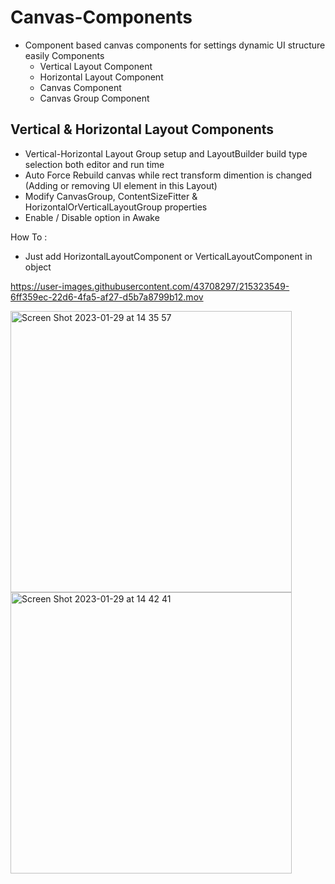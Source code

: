# Canvas-Components
- Component based canvas components for settings dynamic UI structure easily
  Components
   - Vertical Layout Component
   - Horizontal Layout Component
   - Canvas Component
   - Canvas Group Component
 
 ## Vertical & Horizontal Layout Components
  - Vertical-Horizontal Layout Group setup and LayoutBuilder build type selection both editor and run time
  - Auto Force Rebuild canvas while rect transform dimention is changed (Adding or removing UI element in this Layout)
  - Modify CanvasGroup, ContentSizeFitter & HorizontalOrVerticalLayoutGroup properties
  - Enable / Disable option in Awake
  
  How To : 
  - Just add HorizontalLayoutComponent or VerticalLayoutComponent in object

https://user-images.githubusercontent.com/43708297/215323549-6ff359ec-22d6-4fa5-af27-d5b7a8799b12.mov



<img width="450" alt="Screen Shot 2023-01-29 at 14 35 57" src="https://user-images.githubusercontent.com/43708297/215323611-402ee0d5-30f7-4cb4-a346-99976587ce62.png"> <img width="450" alt="Screen Shot 2023-01-29 at 14 42 41" src="https://user-images.githubusercontent.com/43708297/215323745-ebf66cbf-4b9f-4760-833b-e970274fc68e.png">
